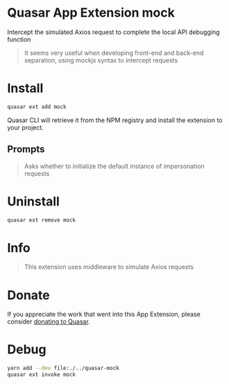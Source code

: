 # Quasar App Extension mock

Intercept the simulated Axios request to complete the local API debugging function

> It seems very useful when developing front-end and back-end separation, using mockjs syntax to intercept requests

# Install

```bash
quasar ext add mock
```

Quasar CLI will retrieve it from the NPM registry and install the extension to your project.

## Prompts

> Asks whether to initialize the default instance of impersonation requests

# Uninstall

```bash
quasar ext remove mock
```

# Info

> This extension uses middleware to simulate Axios requests

# Donate

If you appreciate the work that went into this App Extension, please consider [donating to Quasar](https://donate.quasar.dev).

# Debug

```bash
yarn add --dev file:./../quasar-mock
quasar ext invoke mock
```
